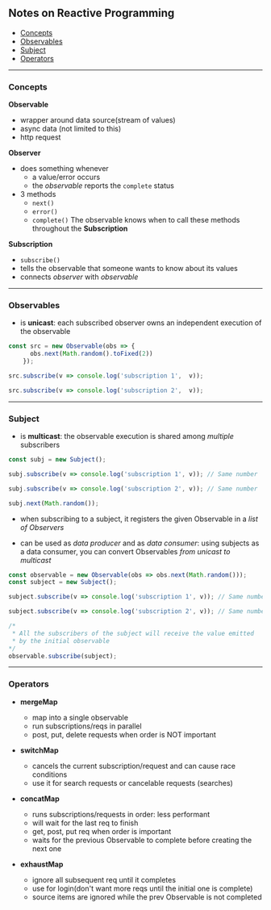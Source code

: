 ## Notes on Reactive Programming

- [Concepts](#concepts)  
- [Observables](#observables) 
- [Subject](#subject)
- [Operators](#operators)

---

### Concepts

**Observable**
- wrapper around data source(stream of values)
- async data (not limited to this)
- http request

**Observer**
- does something whenever
    - a value/error occurs
    - the *observable* reports the `complete` status
- 3 methods
    - `next()`
    - `error()`
    - `complete()`
The observable knows when to call these methods throughout the **Subscription**

**Subscription**
- `subscribe()`
- tells the observable that someone wants to know about its values
- connects _observer_ with _observable_

---

### Observables

- is **unicast**: each subscribed observer owns an independent execution of the observable
```javascript
const src = new Observable(obs => {
      obs.next(Math.random().toFixed(2))
    });

src.subscribe(v => console.log('subscription 1',  v));

src.subscribe(v => console.log('subscription 2',  v));
```

---

### Subject

- is **multicast**: the observable execution is shared among _multiple_ subscribers
```javascript 
const subj = new Subject();

subj.subscribe(v => console.log('subscription 1', v)); // Same number

subj.subscribe(v => console.log('subscription 2', v)); // Same number

subj.next(Math.random());
```

- when subscribing to a subject, it registers the given Observable in a _list of Observers_ 

- can be used as _data producer_ and as _data consumer_: using subjects as a data consumer, you can convert Observables _from unicast to multicast_ 
```javascript
const observable = new Observable(obs => obs.next(Math.random()));
const subject = new Subject();

subject.subscribe(v => console.log('subscription 1', v)); // Same number

subject.subscribe(v => console.log('subscription 2', v)); // Same number

/*
 * All the subscribers of the subject will receive the value emitted
 * by the initial observable
*/ 
observable.subscribe(subject);
```

---

### Operators

- **mergeMap**
   - map into a single observable
   - run subscriptions/reqs in parallel
   - post, put, delete requests when order is NOT important


- **switchMap** 
   - cancels the current subscription/request and can cause race conditions
   - use it for search requests or cancelable requests (searches)

- **concatMap**
   - runs subscriptions/requests in order: less performant
   - will wait for the last req to finish
   - get, post, put req when order is important
   - waits for the previous Observable to complete before creating the next one

- **exhaustMap** 
   - ignore all subsequent req until it completes
   - use for login(don't want more reqs until the initial one is complete)
   - source items are ignored while the prev Observable is not completed